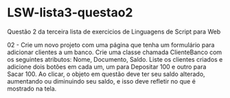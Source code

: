 # LSW-lista3-questao2
Questão 2 da terceira lista de exercicios de Linguagens de Script para Web


02 - Crie um novo projeto com uma página que tenha um formulário para adicionar clientes a um banco. Crie uma classe chamada ClienteBanco com os seguintes atributos: Nome, Documento, Saldo. Liste os clientes criados e adicione dois botões em cada um, um para Depositar 100 e outro para Sacar 100. Ao clicar, o objeto em questão deve ter seu saldo alterado, aumentando ou diminuindo seu saldo, e isso deve refletir no que é mostrado na tela.
